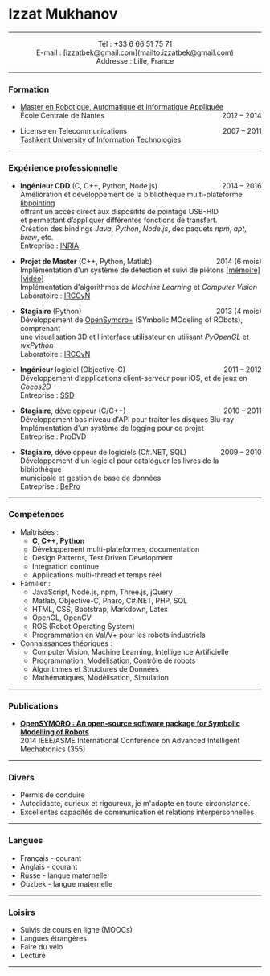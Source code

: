# Izzat Mukhanov

---

<center>
Tél : +33 6 66 51 75 71<br>
E-mail : [izzatbek@gmail.com](mailto:izzatbek@gmail.com)<br>
Addresse : Lille, France<br>
</center>

---

### Formation

* [Master en Robotique, Automatique et Informatique Appliquée](http://masteraria.irccyn.ec-nantes.fr/index.php/home-fr)
<span style="float:right;">2012 – 2014</span><br>
École Centrale de Nantes

* License en Telecommunications
<span style="float:right;">2007 – 2011</span><br>
[Tashkent University of Information Technologies](http://www.tuit.uz/?lang=en)

---

### Expérience professionnelle

* **Ingénieur CDD** (C, C++, Python, Node.js)
<span style="float:right;">2014 – 2016</span><br>
Amélioration et développement de la bibliothèque multi-plateforme [libpointing](http://libpointing.org)<br>
offrant un accès direct aux dispositifs de pointage USB-HID<br>
et permettant d’appliquer différentes fonctions de transfert.<br>
Création des bindings *Java*, *Python*, *Node.js*, des paquets *npm*, *apt*, *brew*, etc.<br>
Entreprise : [INRIA](http://www.inria.fr/en/)

* **Projet de Master** (C++, Python, Matlab)
<span style="float:right;">2014 (6 mois)</span><br>
Implémentation d'un système de détection et suivi de piétons
[[mémoire]](https://dl.dropboxusercontent.com/u/61610962/thesis.pdf)
[[vidéo]](https://www.youtube.com/watch?v=o-HAwKvbs8c)<br>
Implémentation d'algorithmes de *Machine Learning* et *Computer Vision*<br>
Laboratoire : [IRCCyN](http://www.irccyn.ec-nantes.fr/en/)

* **Stagiaire** (Python) 
<span style="float:right;">2013 (4 mois)</span><br>
Développement de [OpenSymoro+](https://github.com/symoro/symoro) (SYmbolic MOdeling of RObots), comprenant<br>
une visualisation 3D et l'interface utilisateur en utilisant *PyOpenGL* et *wxPython*<br>
Laboratoire : [IRCCyN](http://www.irccyn.ec-nantes.fr/en/)

* **Ingénieur** logiciel (Objective-C)
<span style="float:right;">2011 – 2012</span><br>
Développement d'applications client-serveur pour iOS, et de jeux en *Cocos2D*<br>
Entreprise : [SSD](http://www.ssdsoftwaresolutions.com)

* **Stagiaire**, développeur (C/C++)
<span style="float:right;">2010 – 2011</span><br>
Développement bas niveau d'API pour traiter les disques Blu-ray<br>
Implémentation d'un système de logging pour ce projet<br>
Entreprise : ProDVD

* **Stagiaire**, développeur de logiciels (C#.NET, SQL)
<span style="float:right;">2009 – 2010</span><br>
Développement d'un logiciel pour cataloguer les livres de la bibliothèque <br>municipale et gestion de base de données<br>
Entreprise : [BePro](http://bepro.uz/en/)

<!--<br><br><br><br><br><br><br><br><br><br><br>-->

---

### Compétences

* Maîtrisées :
	* **C, C++, Python**
	* Développement multi-plateformes, documentation
	* Design Patterns, Test Driven Development
	* Intégration continue
	* Applications multi-thread et temps réel
* Familier :
	* JavaScript, Node.js, npm, Three.js, jQuery
	* Matlab, Objective-C, Pharo, C#.NET, PHP, SQL
	* HTML, CSS, Bootstrap, Markdown, Latex
	* OpenGL, OpenCV
	* ROS (Robot Operating System)
	* Programmation en Val/V+ pour les robots industriels
* Connaissances théoriques :
	* Computer Vision, Machine Learning, Intelligence Artificielle
	* Programmation, Modélisation, Contrôle de robots
	* Algorithmes et Structures de Données
	* Mathématiques, Modélisation, Simulation

---

### Publications

* **[OpenSYMORO : An open-source software package for Symbolic Modelling of Robots](https://hal.archives-ouvertes.fr/hal-01025919)** <br>
2014 IEEE/ASME International Conference on Advanced Intelligent Mechatronics (355)

---

### Divers

* Permis de conduire
* Autodidacte, curieux et rigoureux, je m'adapte en toute circonstance.
* Excellentes capacités de communication et relations interpersonnelles

---

### Langues

* Français - courant
* Anglais - courant
* Russe - langue maternelle
* Ouzbek - langue maternelle

---

### Loisirs

* Suivis de cours en ligne (MOOCs)
* Langues étrangères
* Faire du vélo
* Lecture

---